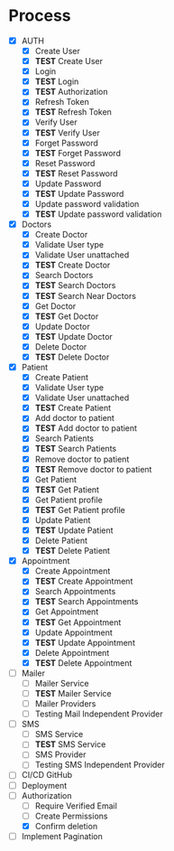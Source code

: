 # Process

- [x] AUTH
  - [x] Create User
  - [x] **TEST** Create User
  - [x] Login
  - [x] **TEST** Login
  - [x] **TEST** Authorization
  - [x] Refresh Token
  - [x] **TEST** Refresh Token
  - [x] Verify User
  - [x] **TEST** Verify User
  - [x] Forget Password
  - [x] **TEST** Forget Password
  - [x] Reset Password
  - [x] **TEST** Reset Password
  - [x] Update Password
  - [x] **TEST** Update Password
  - [x] Update password validation
  - [x] **TEST** Update password validation
- [x] Doctors
  - [x] Create Doctor
  - [x] Validate User type
  - [x] Validate User unattached
  - [x] **TEST** Create Doctor
  - [x] Search Doctors
  - [x] **TEST** Search Doctors
  - [x] **TEST** Search Near Doctors
  - [x] Get Doctor
  - [x] **TEST** Get Doctor
  - [x] Update Doctor
  - [x] **TEST** Update Doctor
  - [x] Delete Doctor
  - [x] **TEST** Delete Doctor
- [x] Patient
  - [x] Create Patient
  - [x] Validate User type
  - [x] Validate User unattached
  - [x] **TEST** Create Patient
  - [x] Add doctor to patient
  - [x] **TEST** Add doctor to patient
  - [x] Search Patients
  - [x] **TEST** Search Patients
  - [x] Remove doctor to patient
  - [x] **TEST** Remove doctor to patient
  - [x] Get Patient
  - [x] **TEST** Get Patient
  - [x] Get Patient profile
  - [x] **TEST** Get Patient profile
  - [x] Update Patient
  - [x] **TEST** Update Patient
  - [x] Delete Patient
  - [x] **TEST** Delete Patient
- [x] Appointment
  - [x] Create Appointment
  - [x] **TEST** Create Appointment
  - [x] Search Appointments
  - [x] **TEST** Search Appointments
  - [x] Get Appointment
  - [x] **TEST** Get Appointment
  - [x] Update Appointment
  - [x] **TEST** Update Appointment
  - [x] Delete Appointment
  - [x] **TEST** Delete Appointment
- [ ] Mailer
  - [ ] Mailer Service
  - [ ] **TEST** Mailer Service
  - [ ] Mailer Providers
  - [ ] Testing Mail Independent Provider
- [ ] SMS
  - [ ] SMS Service
  - [ ] **TEST** SMS Service
  - [ ] SMS Provider
  - [ ] Testing SMS Independent Provider
- [ ] CI/CD GitHub
- [ ] Deployment
- [ ] Authorization
  - [ ] Require Verified Email
  - [ ] Create Permissions
  - [x] Confirm deletion
- [ ] Implement Pagination
